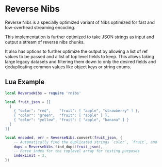 # Reverse Nibs

Reverse Nibs is a specially optimized variant of Nibs optimized for fast and low-overhead streaming encoding.

This implementation is further optimized to take JSON strings as input and output a stream of reverse nibs chunks.

It also has options to further optimize the output by allowing a list of ref values to be passed and a list of top level fields to keep.  This allows taking large legacy datasets and filtering them down to only the desired fields and deduplicating common values like object keys or string enums.

## Lua Example

```lua
local ReverseNibs = require 'rnibs'

local fruit_json = [[
  [
    { "color": "red",    "fruit": [ "apple", "strawberry" ] },
    { "color": "green",  "fruit": [ "apple" ] },
    { "color": "yellow", "fruit": [ "apple", "banana" ] }
  ]
]]

local encoded, err = ReverseNibs.convert(fruit_json, {
    -- Automatically find the duplicated strings `color`, `fruit`, and `apple`.
    dups = ReverseNibs.find_dups(fruit_json),
    -- Force index for the toplevel array for testing purposes
    indexLimit = 3,
})
```
